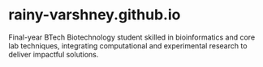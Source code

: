 # rainy-varshney.github.io
Final-year BTech Biotechnology student skilled in bioinformatics and core lab techniques, integrating computational and experimental research to deliver impactful solutions.
